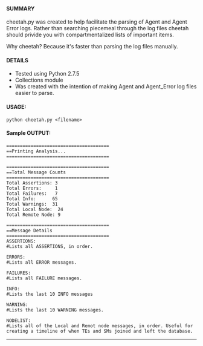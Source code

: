 #### SUMMARY

cheetah.py was created to help facilitate the parsing of Agent and Agent Error logs. Rather than searching piecemeal through the log files cheetah should privide you with compartmentalized lists of important items. 

Why cheetah? Because it's faster than parsing the log files manually.

#### DETAILS

- Tested using Python 2.7.5
- Collections module
- Was created with the intention of making Agent and Agent_Error log files easier to parse.

#### USAGE:

```
python cheetah.py <filename>
```

#### Sample OUTPUT:

```
======================================
==Printing Analysis...
======================================

======================================
==Total Message Counts
======================================
Total Assertions: 3
Total Errors: 	  1
Total Failures:   7
Total Info: 	 65
Total Warnings:  31
Total Local Node:  24
Total Remote Node: 9

======================================
==Message Details
======================================
ASSERTIONS:
#Lists all ASSERTIONS, in order.

ERRORS:
#Lists all ERROR messages.

FAILURES:
#Lists all FAILURE messages.

INFO:
#Lists the last 10 INFO messages 

WARNING:
#Lists the last 10 WARNING messages.

NODELIST:
#Lists all of the Local and Remot node messages, in order. Useful for creating a timeline of when TEs and SMs joined and left the database.
```
----------
